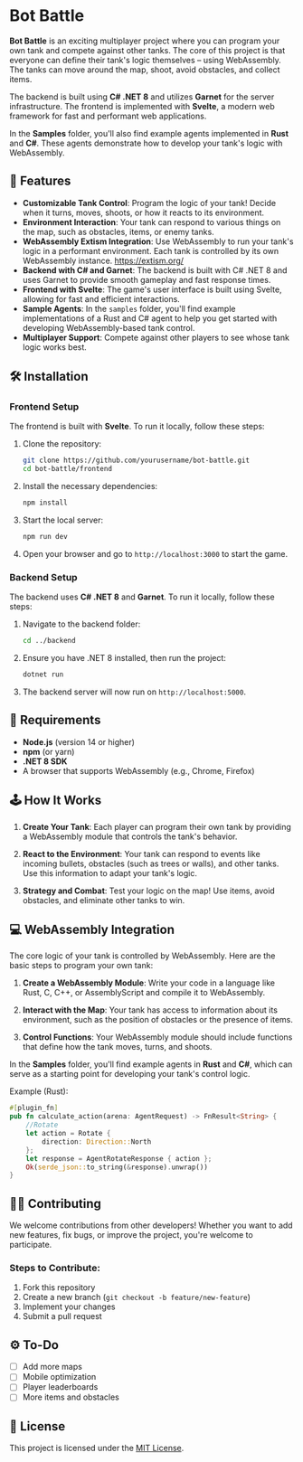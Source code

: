 
# Bot Battle

**Bot Battle** is an exciting multiplayer project where you can program your own tank and compete against other tanks. The core of this project is that everyone can define their tank's logic themselves – using WebAssembly. The tanks can move around the map, shoot, avoid obstacles, and collect items.

The backend is built using **C# .NET 8** and utilizes **Garnet** for the server infrastructure. The frontend is implemented with **Svelte**, a modern web framework for fast and performant web applications.

In the **Samples** folder, you'll also find example agents implemented in **Rust** and **C#**. These agents demonstrate how to develop your tank's logic with WebAssembly.

## 🚀 Features

- **Customizable Tank Control**: Program the logic of your tank! Decide when it turns, moves, shoots, or how it reacts to its environment.
- **Environment Interaction**: Your tank can respond to various things on the map, such as obstacles, items, or enemy tanks.
- **WebAssembly Extism Integration**: Use WebAssembly to run your tank's logic in a performant environment. Each tank is controlled by its own WebAssembly instance. https://extism.org/
- **Backend with C# and Garnet**: The backend is built with C# .NET 8 and uses Garnet to provide smooth gameplay and fast response times.
- **Frontend with Svelte**: The game's user interface is built using Svelte, allowing for fast and efficient interactions.
- **Sample Agents**: In the `samples` folder, you'll find example implementations of a Rust and C# agent to help you get started with developing WebAssembly-based tank control.
- **Multiplayer Support**: Compete against other players to see whose tank logic works best.

## 🛠 Installation

### Frontend Setup

The frontend is built with **Svelte**. To run it locally, follow these steps:

1. Clone the repository:
    ```bash
    git clone https://github.com/yourusername/bot-battle.git
    cd bot-battle/frontend
    ```

2. Install the necessary dependencies:
    ```bash
    npm install
    ```

3. Start the local server:
    ```bash
    npm run dev
    ```

4. Open your browser and go to `http://localhost:3000` to start the game.

### Backend Setup

The backend uses **C# .NET 8** and **Garnet**. To run it locally, follow these steps:

1. Navigate to the backend folder:
    ```bash
    cd ../backend
    ```

2. Ensure you have .NET 8 installed, then run the project:
    ```bash
    dotnet run
    ```

3. The backend server will now run on `http://localhost:5000`.

## 🔧 Requirements

- **Node.js** (version 14 or higher)
- **npm** (or yarn)
- **.NET 8 SDK**
- A browser that supports WebAssembly (e.g., Chrome, Firefox)

## 🕹 How It Works

1. **Create Your Tank**: Each player can program their own tank by providing a WebAssembly module that controls the tank's behavior.
   
2. **React to the Environment**: Your tank can respond to events like incoming bullets, obstacles (such as trees or walls), and other tanks. Use this information to adapt your tank's logic.

3. **Strategy and Combat**: Test your logic on the map! Use items, avoid obstacles, and eliminate other tanks to win.

## 💻 WebAssembly Integration

The core logic of your tank is controlled by WebAssembly. Here are the basic steps to program your own tank:

1. **Create a WebAssembly Module**: Write your code in a language like Rust, C, C++, or AssemblyScript and compile it to WebAssembly.

2. **Interact with the Map**: Your tank has access to information about its environment, such as the position of obstacles or the presence of items.

3. **Control Functions**: Your WebAssembly module should include functions that define how the tank moves, turns, and shoots.

In the **Samples** folder, you'll find example agents in **Rust** and **C#**, which can serve as a starting point for developing your tank's control logic.

Example (Rust):
```rust
#[plugin_fn]
pub fn calculate_action(arena: AgentRequest) -> FnResult<String> {
    //Rotate    
    let action = Rotate {
        direction: Direction::North
    };
    let response = AgentRotateResponse { action };
    Ok(serde_json::to_string(&response).unwrap())
}
```

## 🧑‍💻 Contributing

We welcome contributions from other developers! Whether you want to add new features, fix bugs, or improve the project, you're welcome to participate.

### Steps to Contribute:

1. Fork this repository
2. Create a new branch (`git checkout -b feature/new-feature`)
3. Implement your changes
4. Submit a pull request

## ⚙️ To-Do

- [ ] Add more maps
- [ ] Mobile optimization
- [ ] Player leaderboards
- [ ] More items and obstacles

## 📄 License

This project is licensed under the [MIT License](LICENSE).
